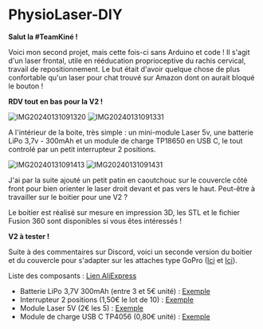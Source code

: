 # PhysioLaser-DIY

**Salut la #TeamKiné !**

Voici mon second projet, mais cette fois-ci sans Arduino et code ! Il s'agit d'un laser frontal, utile en rééducation proprioceptive du rachis cervical, travail de repositionnement. Le but était d'avoir quelque chose de plus confortable qu'un laser pour chat trouvé sur Amazon dont on aurait bloqué le bouton !

**RDV tout en bas pour la V2 !**

![IMG20240131091320](https://github.com/MaximePhysio/PhysioLaser-DIY/assets/110107959/a09745ae-6a6a-4fe5-a113-b7df4fd61c07)
![IMG20240131091331](https://github.com/MaximePhysio/PhysioLaser-DIY/assets/110107959/b84eec92-5add-4fdb-b2f9-796997ac3bde)


A l'intérieur de la boite, très simple : un mini-module Laser 5v, une batterie LiPo 3,7v - 300mAh et un module de charge TP18650 en USB C, le tout controlé par un petit interrupteur 2 positions. 

![IMG20240131091413](https://github.com/MaximePhysio/PhysioLaser-DIY/assets/110107959/243965f2-1f6d-4ffe-8c3b-49c97031f6c3)
![IMG20240131091431](https://github.com/MaximePhysio/PhysioLaser-DIY/assets/110107959/a515986f-e9db-477b-9ad5-93c34beb7754)

J'ai par la suite ajouté un petit patin en caoutchouc sur le couvercle côté front pour bien orienter le laser droit devant et pas vers le haut. Peut-être à travailler sur le boitier pour une V2 ?

Le boitier est réalisé sur mesure en impression 3D, les STL et le fichier Fusion 360 sont disponibles si vous êtes intéressés !

**V2 à tester !**

Suite à des commentaires sur Discord, voici un seconde version du boitier et du couvercle pour s'adapter sur les attaches type GoPro ([Ici](https://fr.aliexpress.com/item/4001138618077.html?srcSns=sns_Copy&spreadType=socialShare&bizType=ProductDetail&social_params=61034389365&aff_fcid=b798da3adbb74c47a41c15860e7e9377-1742312754640-02219-_EupJ2Ve&tt=MG&aff_fsk=_EupJ2Ve&aff_platform=default&sk=_EupJ2Ve&aff_trace_key=b798da3adbb74c47a41c15860e7e9377-1742312754640-02219-_EupJ2Ve&shareId=61034389365&businessType=ProductDetail&platform=AE&terminal_id=baaca69712d1422387390326393c308d&afSmartRedirect=y) et [Ici](https://fr.aliexpress.com/item/1005007225853480.html?srcSns=sns_Copy&sourceType=570&spreadType=socialShare&bizType=ProductDetail&social_params=61038498317&aff_fcid=f17aed72a7f44d69b700c2ecfe066f6f-1742312835326-08872-_EQcD1ic&tt=MG&aff_fsk=_EQcD1ic&aff_platform=default&sk=_EQcD1ic&aff_trace_key=f17aed72a7f44d69b700c2ecfe066f6f-1742312835326-08872-_EQcD1ic&shareId=61038498317&businessType=ProductDetail&platform=AE&terminal_id=baaca69712d1422387390326393c308d&afSmartRedirect=y)).

Liste des composants : [Lien AliExpress](https://www.aliexpress.com/p/wish-manage/share.html?smbPageCode=wishlist-amp&spreadId=69F3F97AA803844E91415A933B58B5ADC21DAB10C09D1752150184E9C6DA9D1D)
* Batterie LiPo 3,7V 300mAh (entre 3 et 5€ unité) : [Exemple](https://fr.aliexpress.com/item/1005003804412748.html?spm=a2g0o.productlist.main.11.559eseJDseJDVL&algo_pvid=34c27c42-2314-4a46-a997-daa8c6ed1eb4&algo_exp_id=34c27c42-2314-4a46-a997-daa8c6ed1eb4-5&pdp_ext_f=%7B%22order%22%3A%229%22%2C%22eval%22%3A%221%22%7D&pdp_npi=4%40dis%21EUR%214.32%213.69%21%21%2133.34%2128.45%21%40211b815c17423161173473150e1ea8%2112000027223871715%21sea%21FR%211676954949%21X&curPageLogUid=ok9B5NVHyk59&utparam-url=scene%3Asearch%7Cquery_from%3A)
* Interrupteur 2 positions (1,50€ le lot de 10) : [Exemple](https://fr.aliexpress.com/item/32765155281.html?spm=a2g0o.order_list.order_list_main.55.46185e5b2dpM9l&gatewayAdapt=glo2fra)
* Module Laser 5V (2€ les 5) : [Exemple](https://fr.aliexpress.com/item/1005002926506809.html?spm=a2g0o.order_list.order_list_main.65.46185e5b2dpM9l&gatewayAdapt=glo2fra)
* Module de charge USB C TP4056 (0,80€ unité) : [Exemple](https://fr.aliexpress.com/item/32649780468.html?spm=a2g0o.order_list.order_list_main.76.46185e5b2dpM9l&gatewayAdapt=glo2fra)
